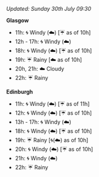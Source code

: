 *Updated: Sunday 30th July 09:30*

**Glasgow**

* 11h: :cyclone: Windy (:cloud:) [:umbrella: as of 10h]
* 12h - 17h: :cyclone: Windy (:cloud:)
* 18h: :cyclone: Windy (:cloud:) [:umbrella: as of 10h]
* 19h: :umbrella: Rainy [:cloud: as of 10h]
* 20h, 21h: :cloud: Cloudy
* 22h: :umbrella: Rainy

**Edinburgh**

* 11h: :cyclone: Windy (:cloud:) [:umbrella: as of 11h]
* 12h: :cyclone: Windy (:cloud:) [:umbrella: as of 10h]
* 13h - 17h: :cyclone: Windy (:cloud:)
* 18h: :cyclone: Windy (:cloud:) [:umbrella: as of 10h]
* 19h: :umbrella: Rainy [:cyclone:(:cloud:) as of 10h]
* 20h: :cyclone: Windy (:cloud:) [:umbrella: as of 10h]
* 21h: :cyclone: Windy (:cloud:)
* 22h: :umbrella: Rainy
